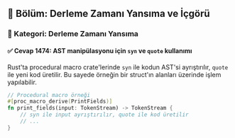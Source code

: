 ## 📘 Bölüm: Derleme Zamanı Yansıma ve İçgörü
### 🔹 Kategori: Derleme Zamanı Yansıma
#### ✅ Cevap 1474: AST manipülasyonu için `syn` ve `quote` kullanımı

Rust'ta procedural macro crate'lerinde `syn` ile kodun AST'si ayrıştırılır, `quote` ile yeni kod üretilir. Bu sayede örneğin bir struct'ın alanları üzerinde işlem yapılabilir.

```rust
// Procedural macro örneği
#[proc_macro_derive(PrintFields)]
fn print_fields(input: TokenStream) -> TokenStream {
    // syn ile input ayrıştırılır, quote ile kod üretilir
    // ...
}
```

